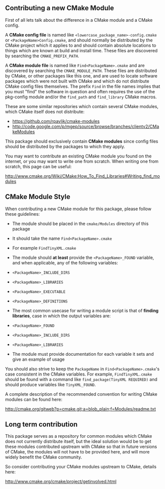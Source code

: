 ## Contributing a new CMake Module

First of all lets talk about the difference in a CMake module and a CMake config.

A **CMake config file** is named like `<lowercase_package_name>-config.cmake` or `<PackageName>Config.cmake`, and should normally be distributed by the CMake project which it applies to and should contain absolute locations to things which are known at build and install time. These files are discovered by searching the `CMAKE_PREFIX_PATH`.

A **CMake module file** is named like `Find<PackageName>.cmake` and are discovered by searching the `CMAKE_MODULE_PATH`. These files are distributed by CMake, or other packages like this one, and are used to locate software packages which were not built with CMake and which do not distribute CMake config files themselves. The prefix `Find` in the file names implies that you must "find" the software in question and often requires the use of the pkg-config module and/or the `find_path` and `find_library` CMake macros.

These are some similar repositories which contain several CMake modules, which CMake itself does not distribute:
- https://github.com/rpavlik/cmake-modules
- http://code.google.com/p/mgep/source/browse/branches/clientv2/CMakeModules

This package should exclusively contain **CMake modules** since config files should be distributed by the packages to which they apply.

You may want to contribute an existing CMake module you found on the internet, or you may want to write one from scratch. When writing one from scratch, this page can be useful:

http://www.cmake.org/Wiki/CMake:How_To_Find_Libraries#Writing_find_modules

## CMake Module Style

When contributing a new CMake module for this package, please follow these guidelines:

- The module should be placed in the `cmake/Modules` directory of this package
- It should take the name `Find<PackageName>.cmake`
 - For example `FindTinyXML.cmake`
- The module should **at least** provide the `<PackageName>_FOUND` variable, and when applicable, any of the following variables:
 - `<PackageName>_INCLUDE_DIRS`
 - `<PackageName>_LIBRARIES`
 - `<PackageName>_EXECUTABLE`
 - `<PackageName>_DEFINITIONS`

- The most common usecase for writing a module script is that of **finding libraries**, case in which the output variables are:
 - `<PackageName>_FOUND`
 - `<PackageName>_INCLUDE_DIRS`
 - `<PackageName>_LIBRARIES`

- The module must provide documentation for each variable it sets and give an example of usage

You should also strive to keep the `PackageName` in `Find<PackageName>.cmake`'s case consistent in the CMake variables. For example, `FindTinyXML.cmake` should be found with a command like `find_package(TinyXML REQUIRED)` and should produce variables like `TinyXML_FOUND`.

A complete description of the recommended convention for writing CMake modules can be found here:

http://cmake.org/gitweb?p=cmake.git;a=blob_plain;f=Modules/readme.txt

## Long term contribution

This package serves as a repository for common modules which CMake does not currently distribute itself, but the ideal solution would be to get these modules contributed upstream with CMake so that in future versions of CMake, the modules will not have to be provided here, and will more widely benefit the CMake community.

So consider contributing your CMake modules upstream to CMake, details here:

http://www.cmake.org/cmake/project/getinvolved.html
